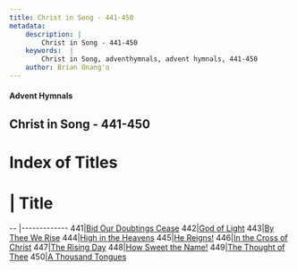 ```yaml
---
title: Christ in Song - 441-450
metadata:
    description: |
        Christ in Song - 441-450
    keywords:  |
        Christ in Song, adventhymnals, advent hymnals, 441-450
    author: Brian Onang'o
---
```


#### Advent Hymnals
## Christ in Song - 441-450

# Index of Titles
# | Title                        
-- |-------------
441|[Bid Our Doubtings Cease](/christ-in-song/401-500/441-450/Bid-Our-Doubtings-Cease)
442|[God of Light](/christ-in-song/401-500/441-450/God-of-Light)
443|[By Thee We Rise](/christ-in-song/401-500/441-450/By-Thee-We-Rise)
444|[High in the Heavens](/christ-in-song/401-500/441-450/High-in-the-Heavens)
445|[He Reigns!](/christ-in-song/401-500/441-450/He-Reigns!)
446|[In the Cross of Christ](/christ-in-song/401-500/441-450/In-the-Cross-of-Christ)
447|[The Rising Day](/christ-in-song/401-500/441-450/The-Rising-Day)
448|[How Sweet the Name!](/christ-in-song/401-500/441-450/How-Sweet-the-Name!)
449|[The Thought of Thee](/christ-in-song/401-500/441-450/The-Thought-of-Thee)
450|[A Thousand Tongues](/christ-in-song/401-500/441-450/A-Thousand-Tongues)